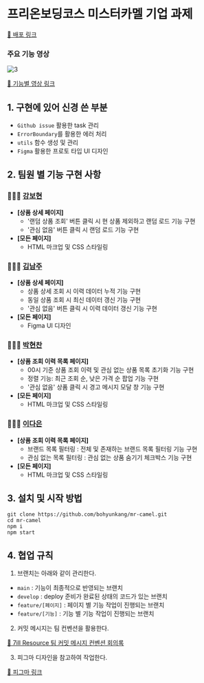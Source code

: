 # 프리온보딩코스 미스터카멜 기업 과제

[🔗 배포 링크](https://optimistic-leakey-16a8a8.netlify.app/)

### 주요 기능 영상

![3](https://user-images.githubusercontent.com/45257139/127739644-683b5934-e183-4ab7-a07c-757711cbe719.gif)

[🔗 기능별 영상 링크](https://github.com/bohyunkang/mr-camel/wiki/%EA%B8%B0%EB%8A%A5%EB%B3%84-%EC%98%81%EC%83%81)

## 1. 구현에 있어 신경 쓴 부분

- `Github issue` 활용한 task 관리
- `ErrorBoundary`를 활용한 에러 처리
- `utils` 함수 생성 및 관리
- `Figma` 활용한 프로토 타입 UI 디자인

## 2. 팀원 별 기능 구현 사항

### 👩🏻‍💻 [강보현](https://github.com/bohyunkang)

- **[상품 상세 페이지]**
  - '랜덤 상품 조회' 버튼 클릭 시 현 상품 제외하고 랜덤 로드 기능 구현
  - '관심 없음' 버튼 클릭 시 랜덤 로드 기능 구현
- **[모든 페이지]**
  - HTML 마크업 및 CSS 스타일링

### 👩🏻‍💻 [김남주](https://github.com/skawnkk)

- **[상품 상세 페이지]**
  - 상품 상세 조회 시 이력 데이터 누적 기능 구현
  - 동일 상품 조회 시 최신 데이터 갱신 기능 구현
  - '관심 없음' 버튼 클릭 시 이력 데이터 갱신 기능 구현
- **[모든 페이지]**
  - Figma UI 디자인

### 👨🏻‍💻 [박현찬](https://github.com/Eyes0n)

- **[상품 조회 이력 목록 페이지]**
  - 00시 기준 상품 조회 이력 및 관심 없는 상품 목록 초기화 기능 구현
  - 정렬 기능: 최근 조회 순, 낮은 가격 순 팝업 기능 구현
  - '관심 없음' 상품 클릭 시 경고 메시지 모달 창 기능 구현
- **[모든 페이지]**
  - HTML 마크업 및 CSS 스타일링

### 👩🏻‍💻 [이다은](https://github.com/daeun-react)

- **[상품 조회 이력 목록 페이지]**
  - 브랜드 목록 필터링 : 전체 및 존재하는 브랜드 목록 필터링 기능 구현
  - 관심 없는 목록 필터링 : 관심 없는 상품 숨기기 체크박스 기능 구현
- **[모든 페이지]**
  - HTML 마크업 및 CSS 스타일링

## 3. 설치 및 시작 방법

```
git clone https://github.com/bohyunkang/mr-camel.git
cd mr-camel
npm i
npm start
```

## 4. 협업 규칙

1. 브랜치는 아래와 같이 관리한다.

- `main` : 기능이 최종적으로 반영되는 브랜치
- `develop` : deploy 준비가 완료된 상태의 코드가 있는 브랜치
- `feature/[페이지]` : 페이지 별 기능 작업이 진행되는 브랜치
- `feature/[기능]` : 기능 별 기능 작업이 진행되는 브랜치

2. 커밋 메시지는 팀 컨벤션을 활용한다.

[🔗 7ill Resource 팀 커밋 메시지 컨벤션 회의록](https://bohyunkang.notion.site/7ill-Resource-a35b56e12d44404c8ec73e2f4f533b23)

3. 피그마 디자인을 참고하여 작업한다.

[🔗 피그마 링크](https://www.figma.com/file/s2OXvYsvFw1y6yDf6Tzof5/7illResource-1-team-library?node-id=0%3A1)
